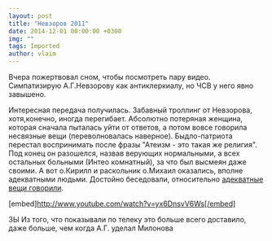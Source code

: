```yaml
---
layout: post
title: "Невзоров 2011"
date: 2014-12-01 00:00:00 +0300
img: ""
tags: Imported
author: vlaim
---
```


Вчера пожертвовал сном, чтобы посмотреть пару видео. Симпатизирую А.Г.Невзорову как антиклеркиалу, но ЧСВ у него явно завышено. 

Интересная передача получилась. Забавный троллинг от Невзорова, хотя,конечно, иногда перегибает. Абсолютно потеряная женщина, которая сначала пыталась уйти от ответов, а потом вовсе говорила несвязные вещи (переволновалась наверное). Быдло-патриота перестал воспринимать после фразы "Атеизм - это такая же религия". Под конец он разошелся, назвав верующих нормальными, а всех остальных больными (Интео комнатный), за что был высмеян даже своими. 
А вот о.Кирилл  и раскольник о.Михаил оказались, вполне адекватными людьми. Достойно беседовали, относительно [адекватные вещи говорили](http://nevzorov.tv/2011/03/ostorozhno-bogohulstvo/).

[embed]http://www.youtube.com/watch?v=yx6DnsvV6Ws[/embed]

ЗЫ Из того, что показывали по телеку это больше всего доставило, даже больше, чем когда А.Г. уделал Милонова